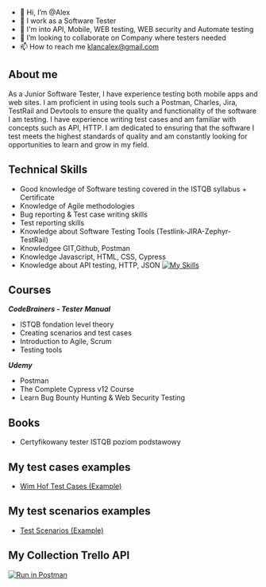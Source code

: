- 👋 Hi, I’m @Alex
- 👀 I work as a Software Tester
- 🌱 I'm into API, Mobile, WEB testing, WEB security and Automate testing
- 💞️ I’m looking to collaborate on Company where testers needed
- 📫 How to reach me klancalex@gmail.com

## About me
As a Junior Software Tester, I have experience testing both mobile apps and web sites. I am proficient in using tools such a Postman, Charles, Jira, TestRail and Devtools to ensure the quality and functionality of the software I am testing. I have experience writing test cases and am familiar with concepts such as API, HTTP. I am dedicated to ensuring that the software I test meets the highest standards of quality and am constantly looking for opportunities to learn and grow in my field.

## Technical Skills
 - Good knowledge of Software testing covered in the ISTQB syllabus + Certificate
 - Knowledge of Agile methodologies
 - Bug reporting & Test case writing skills
 - Test reporting skills
 - Knowledge about Software Testing Tools (Testlink-JIRA-Zephyr-TestRail)
 - Knowledgee GIT,Github, Postman
 - Knowledge Javascript, HTML, CSS, Cypress 
 - Knowledge about API testing, HTTP, JSON
[![My Skills](https://skillicons.dev/icons?i=js,html,css,git,github,postman)](https://skillicons.dev)

## Courses
  ***CodeBrainers - Tester Manual***
- ISTQB fondation level theory 
- Creating scenarios and test cases
- Introduction to Agile, Scrum
- Testing tools

***Udemy***
 - Postman
 - The Complete Cypress v12 Course
 - Learn Bug Bounty Hunting & Web Security Testing


## Books
 - Certyfikowany tester ISTQB poziom podstawowy

## My test cases examples
 - [Wim Hof Test Cases (Example)](https://docs.google.com/spreadsheets/d/1FvACBhxDYsC_ZyqWctBDpfJ2n6Tr7epVIutELb61_SY/edit?usp=sharing)

## My test scenarios examples
 - [Test Scenarios (Example)](https://docs.google.com/spreadsheets/d/1-eokG8mOQfn8xsmUxNjBa-DQfKI-qztdc7iPUjSECWY/edit?usp=sharing)

## My Collection Trello API
[![Run in Postman](https://run.pstmn.io/button.svg)](https://app.getpostman.com/run-collection/19326509-1383fe78-50f4-4aa4-a44d-02a38d55a734?action=collection%2Ffork&collection-url=entityId%3D19326509-1383fe78-50f4-4aa4-a44d-02a38d55a734%26entityType%3Dcollection%26workspaceId%3D5fcf817a-74b9-4418-91be-4b940ac35687)

<!---
Alex-dins/Alex-dins is a ✨ special ✨ repository because its `README.md` (this file) appears on your GitHub profile.
You can click the Preview link to take a look at your changes.
--->

